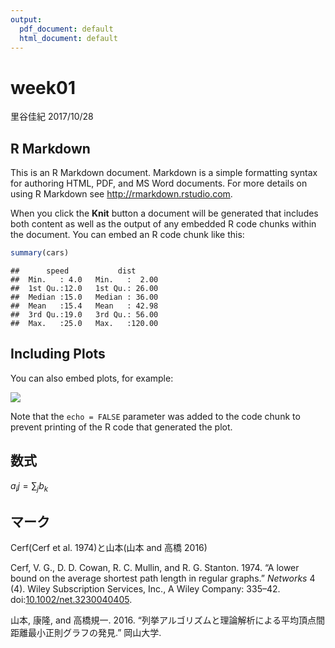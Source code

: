 ```yaml
---
output:
  pdf_document: default
  html_document: default
---
```

week01
================
里谷佳紀
2017/10/28

R Markdown
----------

This is an R Markdown document. Markdown is a simple formatting syntax for authoring HTML, PDF, and MS Word documents. For more details on using R Markdown see <http://rmarkdown.rstudio.com>.

When you click the **Knit** button a document will be generated that includes both content as well as the output of any embedded R code chunks within the document. You can embed an R code chunk like this:

``` r
summary(cars)
```

    ##      speed           dist       
    ##  Min.   : 4.0   Min.   :  2.00  
    ##  1st Qu.:12.0   1st Qu.: 26.00  
    ##  Median :15.0   Median : 36.00  
    ##  Mean   :15.4   Mean   : 42.98  
    ##  3rd Qu.:19.0   3rd Qu.: 56.00  
    ##  Max.   :25.0   Max.   :120.00

Including Plots
---------------

You can also embed plots, for example:

![](week01_files/figure-markdown_github-ascii_identifiers/pressure-1.png)

Note that the `echo = FALSE` parameter was added to the code chunk to prevent printing of the R code that generated the plot.

数式
----

*a*<sub>*i*</sub>*j* = ∑<sub>*j*</sub>*b*<sub>*k*</sub>

マーク
------

Cerf(Cerf et al. 1974)と山本(山本 and 高橋 2016)

Cerf, V. G., D. D. Cowan, R. C. Mullin, and R. G. Stanton. 1974. “A lower bound on the average shortest path length in regular graphs.” *Networks* 4 (4). Wiley Subscription Services, Inc., A Wiley Company: 335–42. doi:[10.1002/net.3230040405](https://doi.org/10.1002/net.3230040405).

山本, 康隆, and 高橋規一. 2016. “列挙アルゴリズムと理論解析による平均頂点間距離最小正則グラフの発見.” 岡山大学.
